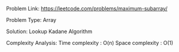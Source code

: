 Problem Link: https://leetcode.com/problems/maximum-subarray/

Problem Type: Array

Solution: Lookup Kadane Algorithm

Complexity Analysis:
	Time complexity : O(n)
	Space complexity : O(1)
